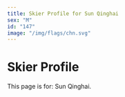 ```yaml
---
title: Skier Profile for Sun Qinghai
sex: "M"
id: "147"
image: "/img/flags/chn.svg" 
---
```


# Skier Profile

This page is for: Sun Qinghai.
    